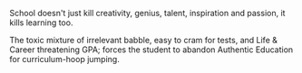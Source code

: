 School doesn't just kill creativity, genius, talent, inspiration and
passion, it kills learning too.

The toxic mixture of irrelevant babble, easy to cram for tests, and Life &
Career threatening GPA; forces the student to abandon Authentic Education
for curriculum-hoop jumping.